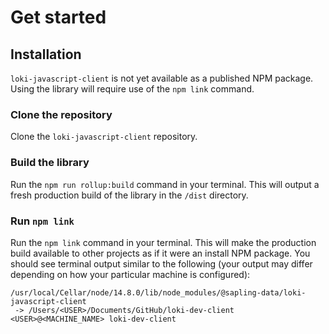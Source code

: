 # Get started
## Installation
`loki-javascript-client` is not yet available as a published NPM package. Using the library will require use of the `npm link` command.
### Clone the repository
Clone the `loki-javascript-client` repository.
### Build the library
Run the `npm run rollup:build` command in your terminal. This will output a fresh production build of the library in the `/dist` directory.
### Run `npm link`
Run the `npm link` command in your terminal. This will make the production build available to other projects as if it were an install NPM package. You should see terminal output similar to the following (your output may differ depending on how your particular machine is configured):
```
/usr/local/Cellar/node/14.8.0/lib/node_modules/@sapling-data/loki-javascript-client
 -> /Users/<USER>/Documents/GitHub/loki-dev-client <USER>@<MACHINE_NAME> loki-dev-client
```
